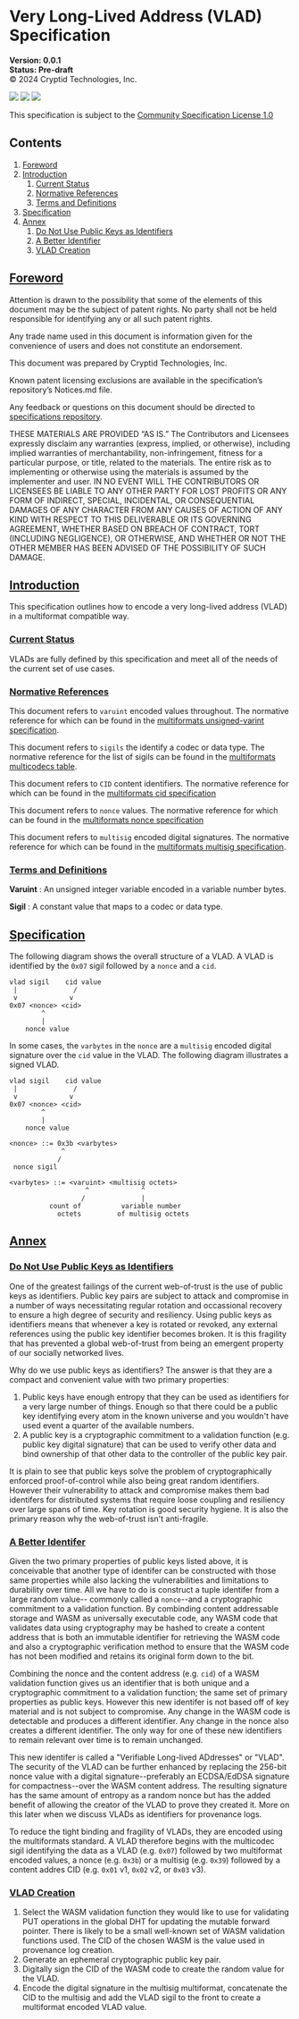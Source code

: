 # Very Long-Lived Address (VLAD) Specification
**Version: 0.0.1** \
**Status: Pre-draft** \
© 2024 Cryptid Technologies, Inc.

[![](https://img.shields.io/badge/made%20by-Cryptid%20Technologies-gold.svg?style=flat-square)][0]
[![](https://img.shields.io/badge/project-provenance-purple.svg?style=flat-square)][1]
[![](https://img.shields.io/badge/project-multiformats-blue.svg?style=flat-square)][2]

This specification is subject to the [Community Specification License 1.0][3]

## Contents
1. [Foreword](#foreword)
2. [Introduction](#introduction)
    1. [Current Status](#current-status)
    2. [Normative References](#normative-references)
    3. [Terms and Definitions](#terms-and-definitions)
3. [Specification](#specification)
4. [Annex](#annex)
    1. [Do Not Use Public Keys as Identifiers](#do-not-use-public-keys-as-identifiers)
    2. [A Better Identifier](#a-better-identifier)
    3. [VLAD Creation](#vlad-creation)

## [Foreword](#foreword)

Attention is drawn to the possibility that some of the elements of this
document may be the subject of patent rights. No party shall not be held
responsible for identifying any or all such patent rights.

Any trade name used in this document is information given for the convenience
of users and does not constitute an endorsement.

This document was prepared by Cryptid Technologies, Inc.

Known patent licensing exclusions are available in the specification’s
repository’s Notices.md file.

Any feedback or questions on this document should be directed to
[specifications repository][1].

THESE MATERIALS ARE PROVIDED “AS IS.” The Contributors and Licensees expressly
disclaim any warranties (express, implied, or otherwise), including implied
warranties of merchantability, non-infringement, fitness for a particular
purpose, or title, related to the materials.  The entire risk as to
implementing or otherwise using the materials is assumed by the implementer and
user. IN NO EVENT WILL THE CONTRIBUTORS OR LICENSEES BE LIABLE TO ANY OTHER
PARTY FOR LOST PROFITS OR ANY FORM OF INDIRECT, SPECIAL, INCIDENTAL, OR
CONSEQUENTIAL DAMAGES OF ANY CHARACTER FROM ANY CAUSES OF ACTION OF ANY KIND
WITH RESPECT TO THIS DELIVERABLE OR ITS GOVERNING AGREEMENT, WHETHER BASED ON
BREACH OF CONTRACT, TORT (INCLUDING NEGLIGENCE), OR OTHERWISE, AND WHETHER OR
NOT THE OTHER MEMBER HAS BEEN ADVISED OF THE POSSIBILITY OF SUCH DAMAGE.

## [Introduction](#introduction)

This specification outlines how to encode a very long-lived address (VLAD) in a
multiformat compatible way. 

### [Current Status](#current-status)

VLADs are fully defined by this specification and meet all of the needs of the 
current set of use cases. 

### [Normative References](#normative-references)

This document refers to `varuint` encoded values throughout. The normative 
reference for which can be found in the [multiformats unsigned-varint
specification][4].

This document refers to `sigils` the identify a codec or data type. The 
normative reference for the list of sigils can be found in the [multiformats 
multicodecs table][5].

This document refers to `CID` content identifiers. The normative reference for
which can be found in the [multiformats cid specification][6]

This document refers to `nonce` values. The normative reference for which can 
be found in the [multiformats nonce specification][7]

This document refers to `multisig` encoded digital signatures. The normative 
reference for which can be found in the [multiformats multisig
specification][8].

### [Terms and Definitions](#terms-and-definitions)

**Varuint**
: An unsigned integer variable encoded in a variable number bytes.

**Sigil**
: A constant value that maps to a codec or data type.

## [Specification](#specification)

The following diagram shows the overall structure of a VLAD. A VLAD
is identified by the `0x07` sigil followed by a `nonce` and a `cid`.

```
vlad sigil    cid value
 |              /
 v             v
0x07 <nonce> <cid>
        ^
        |
    nonce value
```

In some cases, the `varbytes` in the `nonce` are a `multisig` encoded digital
signature over the `cid` value in the VLAD. The following diagram illustrates a
signed VLAD.

```
vlad sigil    cid value
 |              /
 v             v
0x07 <nonce> <cid>
        ^
        |
    nonce value

<nonce> ::= 0x3b <varbytes>
             ^
            / 
 nonce sigil

<varbytes> ::= <varuint> <multisig octets>
                   ^             ^
                  /              |
          count of          variable number
            octets         of multisig octets
```

## [Annex](#annex)

### [Do Not Use Public Keys as Identifiers](#do-not-use-public-key-as-identifiers)

One of the greatest failings of the current web-of-trust is the use of public
keys as identifiers. Public key pairs are subject to attack and compromise in a
number of ways necessitating regular rotation and occassional recovery to
ensure a high degree of security and resiliency. Using public keys as
identifiers means that whenever a key is rotated or revoked, any external
references using the public key identifier becomes broken. It is this fragility
that has prevented a global web-of-trust from being an emergent property of our
socially networked lives.

Why do we use public keys as identifiers? The answer is that they are a compact
and convenient value with two primary properties:

1. Public keys have enough entropy that they can be used as identifiers for 
   a very large number of things. Enough so that there could be a public key 
   identifying every atom in the known universe and you wouldn't have used 
   event a quarter of the available numbers.
2. A public key is a cryptographic commitment to a validation function (e.g.
   public key digital signature) that can be used to verify other data and
   bind ownership of that other data to the controller of the public key pair.

It is plain to see that public keys solve the problem of cryptographically
enforced proof-of-control while also being great random identifiers. However
their vulnerability to attack and compromise makes them bad identifers for
distributed systems that require loose coupling and resiliency over large spans
of time. Key rotation is good security hygiene. It is also the primary reason
why the web-of-trust isn't anti-fragile.

### [A Better Identifer](#a-better-identifier)

Given the two primary properties of public keys listed above, it is conceivable
that another type of identifer can be constructed with those same properties
while also lacking the vulnerabilities and limitations to durability over time.
All we have to do is construct a tuple identifer from a large random value--
commonly called a `nonce`--and a cryptographic commitment to a validation
function. By combinding content addressable storage and WASM as universally
executable code, any WASM code that validates data using cryptography may be
hashed to create a content address that is both an immutable identifier for
retrieving the WASM code and also a cryptographic verification method to ensure
that the WASM code has not been modified and retains its original form down to
the bit.

Combining the nonce and the content address (e.g. `cid`) of a WASM validation
function gives us an identifier that is both unique and a cryptographic
commitment to a validation function; the same set of primary properties as
public keys. However this new identifer is not based off of key material and is
not subject to compromise. Any change in the WASM code is detectable and
produces a different identifier. Any change in the nonce also creates a
different identifier. The only way for one of these new identifiers to remain
relevant over time is to remain unchanged.

This new identifer is called a "Verifiable Long-lived ADdresses" or "VLAD". The
security of the VLAD can be further enhanced by replacing the 256-bit nonce
value with a digital signature--preferably an ECDSA/EdDSA signature for
compactness--over the WASM content address. The resulting signature has the
same amount of entropy as a random nonce but has the added benefit of allowing
the creator of the VLAD to prove they created it. More on this later when we
discuss VLADs as identifiers for provenance logs.

To reduce the tight binding and fragility of VLADs, they are encoded using the
multiformats standard. A VLAD therefore begins with the multicodec sigil
identifying the data as a VLAD (e.g. `0x07`) followed by two multiformat
encoded values, a nonce (e.g. `0x3b`) or a multisig (e.g. `0x39`) followed by a
content addres CID (e.g. `0x01` v1, `0x02` v2, or `0x03` v3).

### [VLAD Creation](#vlad-creation)

1. Select the WASM validation function they would like to use for validating
   PUT operations in the global DHT for updating the mutable forward pointer.
   There is likely to be a small well-known set of WASM validation functions
   used. The CID of the chosen WASM is the value used in provenance log
   creation.
2. Generate an ephemeral cryptographic public key pair.
3. Digitally sign the CID of the WASM code to create the random value for the
   VLAD.
4. Encode the digital signature in the multisig multiformat, concatenate the
   CID to the multisig and add the VLAD sigil to the front to create a
   multiformat encoded VLAD value.

[0]: https://cryptid.tech 
[1]: https://github.com/cryptidtech/provenance-specifications/
[2]: https://github.com/multiformats/multiformats
[3]: https://github.com/CommunitySpecification/1.0
[4]: https://github.com/multiformats/unsigned-varint/blob/master/README.md
[5]: https://github.com/multiformats/multicodecs/blob/master/table.csv
[6]: https://github.com/multiformats/cid/blob/master/README.md
[7]: https://github.com/cryptidtech/provenance-specifications/blob/main/specifications/nonce.md
[8]: https://github.com/cryptidtech/provenance-specifications/blob/main/specifications/multisig.md
